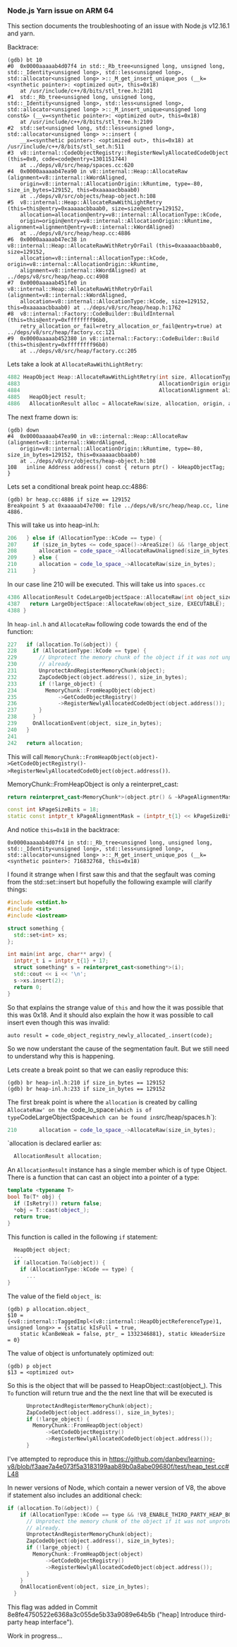 ### Node.js Yarn issue on ARM 64
This section documents the troubleshooting of an issue with Node.js v12.16.1
and yarn.

Backtrace:
```console
(gdb) bt 10
#0  0x0000aaaaab4d07f4 in std::_Rb_tree<unsigned long, unsigned long, std::_Identity<unsigned long>, std::less<unsigned long>, std::allocator<unsigned long> >::_M_get_insert_unique_pos (__k=<synthetic pointer>: <optimized out>, this=0x18)
    at /usr/include/c++/8/bits/stl_tree.h:2101
#1  std::_Rb_tree<unsigned long, unsigned long, std::_Identity<unsigned long>, std::less<unsigned long>, std::allocator<unsigned long> >::_M_insert_unique<unsigned long const&> (__v=<synthetic pointer>: <optimized out>, this=0x18)
    at /usr/include/c++/8/bits/stl_tree.h:2109
#2  std::set<unsigned long, std::less<unsigned long>, std::allocator<unsigned long> >::insert (
    __x=<synthetic pointer>: <optimized out>, this=0x18) at /usr/include/c++/8/bits/stl_set.h:511
#3  v8::internal::CodeObjectRegistry::RegisterNewlyAllocatedCodeObject (this=0x0, code=code@entry=1301151744)
    at ../deps/v8/src/heap/spaces.cc:620
#4  0x0000aaaaab47ea90 in v8::internal::Heap::AllocateRaw (alignment=v8::internal::kWordAligned, 
    origin=v8::internal::AllocationOrigin::kRuntime, type=-80, size_in_bytes=129152, this=0xaaaaacbbaab0)
    at ../deps/v8/src/objects/heap-object.h:108
#5  v8::internal::Heap::AllocateRawWithLightRetry (this=this@entry=0xaaaaacbbaab0, size=size@entry=129152, 
    allocation=allocation@entry=v8::internal::AllocationType::kCode, 
    origin=origin@entry=v8::internal::AllocationOrigin::kRuntime, alignment=alignment@entry=v8::internal::kWordAligned)
    at ../deps/v8/src/heap/heap.cc:4886
#6  0x0000aaaaab47ec38 in v8::internal::Heap::AllocateRawWithRetryOrFail (this=0xaaaaacbbaab0, size=129152, 
    allocation=v8::internal::AllocationType::kCode, origin=v8::internal::AllocationOrigin::kRuntime, 
    alignment=v8::internal::kWordAligned) at ../deps/v8/src/heap/heap.cc:4908
#7  0x0000aaaaab451fe0 in v8::internal::Heap::AllocateRawWithRetryOrFail (alignment=v8::internal::kWordAligned, 
    allocation=v8::internal::AllocationType::kCode, size=129152, this=0xaaaaacbbaab0) at ../deps/v8/src/heap/heap.h:1762
#8  v8::internal::Factory::CodeBuilder::BuildInternal (this=this@entry=0xffffffff96b0, 
    retry_allocation_or_fail=retry_allocation_or_fail@entry=true) at ../deps/v8/src/heap/factory.cc:121
#9  0x0000aaaaab452380 in v8::internal::Factory::CodeBuilder::Build (this=this@entry=0xffffffff96b0)
    at ../deps/v8/src/heap/factory.cc:205
```
Lets take a look at `AllocateRawWithLightRetry`:
```c++
4882 HeapObject Heap::AllocateRawWithLightRetry(int size, AllocationType allocation, 
4883                                            AllocationOrigin origin,             
4884                                            AllocationAlignment alignment) {     
4885   HeapObject result;                                                            
4886   AllocationResult alloc = AllocateRaw(size, allocation, origin, alignment);
```
The next frame down is:
```
(gdb) down
#4  0x0000aaaaab47ea90 in v8::internal::Heap::AllocateRaw (alignment=v8::internal::kWordAligned, 
    origin=v8::internal::AllocationOrigin::kRuntime, type=-80, size_in_bytes=129152, this=0xaaaaacbbaab0)
    at ../deps/v8/src/objects/heap-object.h:108
108	  inline Address address() const { return ptr() - kHeapObjectTag; }
```
Lets set a conditional break point heap.cc:4886:
```console
(gdb) br heap.cc:4886 if size == 129152
Breakpoint 5 at 0xaaaaab47e700: file ../deps/v8/src/heap/heap.cc, line 4886.
```
This will take us into heap-inl.h:
```c++
206   } else if (AllocationType::kCode == type) {                                   
207     if (size_in_bytes <= code_space()->AreaSize() && !large_object) {           
208       allocation = code_space_->AllocateRawUnaligned(size_in_bytes);            
209     } else {                                                                    
210       allocation = code_lo_space_->AllocateRaw(size_in_bytes);                  
211     }                                                         
```
In our case line 210 will be executed. This will take us into `spaces.cc`
```c++
4386 AllocationResult CodeLargeObjectSpace::AllocateRaw(int object_size) {           
4387   return LargeObjectSpace::AllocateRaw(object_size, EXECUTABLE);                
4388 } 
```
In `heap-inl.h` and `AllocateRaw` following code towards the end of the function:
```c++
227   if (allocation.To(&object)) {                                                 
228     if (AllocationType::kCode == type) {                                        
229       // Unprotect the memory chunk of the object if it was not unprotected     
230       // already.                                                               
231       UnprotectAndRegisterMemoryChunk(object);                                  
232       ZapCodeObject(object.address(), size_in_bytes);                           
233       if (!large_object) {                                                      
234         MemoryChunk::FromHeapObject(object)                                     
235             ->GetCodeObjectRegistry()                                           
236             ->RegisterNewlyAllocatedCodeObject(object.address());               
237       }                                                                         
238     }                                                                           
239     OnAllocationEvent(object, size_in_bytes);                                   
240   }                                                                             
241                                                                                 
242   return allocation;  
```
This will call
`MemoryChunk::FromHeapObject(object)->GetCodeObjectRegistry()->RegisterNewlyAllocatedCodeObject(object.address())`. 

MemoryChunk::FromHeapObject is only a reinterpret_cast:
```c++
return reinterpret_cast<MemoryChunk*>(object.ptr() & ~kPageAlignmentMask);

const int kPageSizeBits = 18;
static const intptr_t kPageAlignmentMask = (intptr_t{1} << kPageSizeBits) - 1;
```
And notice `this=0x18` in the backtrace:
```console
0x0000aaaaab4d07f4 in std::_Rb_tree<unsigned long, unsigned long, std::_Identity<unsigned long>, std::less<unsigned long>, std::allocator<unsigned long> >::_M_get_insert_unique_pos (__k=<synthetic pointer>: 716832768, this=0x18)
```
I found it strange when I first saw this and that the segfault was coming from
the std::set::insert but hopefully the following example will clarify things:
```c++
#include <stdint.h>
#include <set>
#include <iostream>

struct something {
  std::set<int> xs;
};

int main(int argc, char** argv) {
  intptr_t i = intptr_t{1} + 17;
  struct something* s = reinterpret_cast<something*>(i);
  std::cout << i << '\n';
  s->xs.insert(2);
  return 0;
}
```
So that explains the strange value of `this` and how the it was possible
that this was 0x18. And it should also explain the how it was possible to call
insert even though this was invalid:
```
auto result = code_object_registry_newly_allocated_.insert(code);
```
So we now understant the cause of the segmentation fault. But we still need to
understand why this is happening.

Lets create a break point so that we can easliy reproduce this:
```console
(gdb) br heap-inl.h:210 if size_in_bytes == 129152
(gdb) br heap-inl.h:233 if size_in_bytes == 129152
```
The first break point is where the `allocation` is created by calling `AllocateRaw'
on the `code_lo_space` (which is of type `CodeLargeObjectSpace` which can be
found in `src/heap/spaces.h`):
```c++
210       allocation = code_lo_space_->AllocateRaw(size_in_bytes);                  
```
`allocation is declared earlier as:
```c++
  AllocationResult allocation;
```
An `AllocationResult` instance has a single member which is of type Object.
There is a function that can cast an object into a pointer of a type:
```c++
template <typename T>                                                             
bool To(T* obj) {                                                                 
  if (IsRetry()) return false;                                                
  *obj = T::cast(object_);                                                    
  return true;                                                                
}
```
This function is called in the following `if` statement:
```c++
  HeapObject object; 
  ...
  if (allocation.To(&object)) {
    if (AllocationType::kCode == type) {
      ...
}
```
The value of the field `object_` is:
```console
(gdb) p allocation.object_
$10 = {<v8::internal::TaggedImpl<(v8::internal::HeapObjectReferenceType)1, unsigned long>> = {static kIsFull = true, 
    static kCanBeWeak = false, ptr_ = 1332346881}, static kHeaderSize = 0}
```
The value of object is unfortunately optimized out:
```console
(gdb) p object
$13 = <optimized out>
```
So this is the object that will be passed to HeapObject::cast(object_). This `To`
function will return true and the the next line that will be executed is
```c++
      UnprotectAndRegisterMemoryChunk(object);
      ZapCodeObject(object.address(), size_in_bytes);
      if (!large_object) {
        MemoryChunk::FromHeapObject(object)
            ->GetCodeObjectRegistry()
            ->RegisterNewlyAllocatedCodeObject(object.address());
      }
```
I've attempted to reproduce this in
https://github.com/danbev/learning-v8/blob/f3aae7a4e073f5a3183199aab89b0a8abe09680f/test/heap_test.cc#L48

In newer versions of Node, which contain a newer version of V8, the above
if statement also includes an additional check:
```c++
if (allocation.To(&object)) {
    if (AllocationType::kCode == type && !V8_ENABLE_THIRD_PARTY_HEAP_BOOL) {       
      // Unprotect the memory chunk of the object if it was not unprotected        
      // already.
      UnprotectAndRegisterMemoryChunk(object);
      ZapCodeObject(object.address(), size_in_bytes);
      if (!large_object) {
        MemoryChunk::FromHeapObject(object)
            ->GetCodeObjectRegistry()
            ->RegisterNewlyAllocatedCodeObject(object.address());
      }
    }
    OnAllocationEvent(object, size_in_bytes);
  }
```
This flag was added in Commit 8e8fe4750522e6368a3c055de5b33a9089e64b5b
("heap] Introduce third-party heap interface").

Work in progress...
